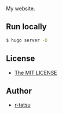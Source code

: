
My website.

## Run locally

```bash
$ hugo server -D
```

## License

- [The MIT LICENSE](LICENSE)

## Author

- [r-tatsu](https://r-tatsu.github.io)
